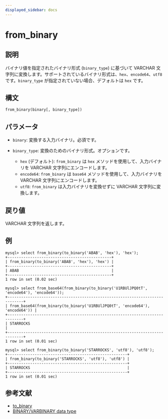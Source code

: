 ```yaml
---
displayed_sidebar: docs
---
```


# from_binary

## 説明

バイナリ値を指定されたバイナリ形式 (`binary_type`) に基づいて VARCHAR 文字列に変換します。サポートされているバイナリ形式は、`hex`、`encode64`、`utf8` です。`binary_type` が指定されていない場合、デフォルトは `hex` です。

## 構文

```Haskell
from_binary(binary[, binary_type])
```

## パラメータ

- `binary`: 変換する入力バイナリ。必須です。

- `binary_type`: 変換のためのバイナリ形式。オプションです。

  - `hex` (デフォルト): `from_binary` は `hex` メソッドを使用して、入力バイナリを VARCHAR 文字列にエンコードします。
  - `encode64`: `from_binary` は `base64` メソッドを使用して、入力バイナリを VARCHAR 文字列にエンコードします。
  - `utf8`: `from_binary` は入力バイナリを変換せずに VARCHAR 文字列に変換します。

## 戻り値

VARCHAR 文字列を返します。

## 例

```Plain
mysql> select from_binary(to_binary('ABAB', 'hex'), 'hex');
+----------------------------------------------+
| from_binary(to_binary('ABAB', 'hex'), 'hex') |
+----------------------------------------------+
| ABAB                                         |
+----------------------------------------------+
1 row in set (0.02 sec)

mysql> select from_base64(from_binary(to_binary('U1RBUlJPQ0tT', 'encode64'), 'encode64'));
+-----------------------------------------------------------------------------+
| from_base64(from_binary(to_binary('U1RBUlJPQ0tT', 'encode64'), 'encode64')) |
+-----------------------------------------------------------------------------+
| STARROCKS                                                                   |
+-----------------------------------------------------------------------------+
1 row in set (0.01 sec)

mysql> select from_binary(to_binary('STARROCKS', 'utf8'), 'utf8');
+-----------------------------------------------------+
| from_binary(to_binary('STARROCKS', 'utf8'), 'utf8') |
+-----------------------------------------------------+
| STARROCKS                                           |
+-----------------------------------------------------+
1 row in set (0.01 sec)

```

## 参考文献

- [to_binary](to_binary.md) 
- [BINARY/VARBINARY data type](../../data-types/string-type/BINARY.md) 
